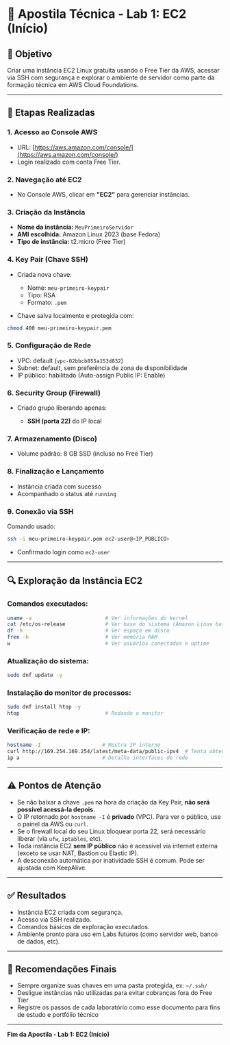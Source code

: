 # 📘 Apostila Técnica - Lab 1: EC2 (Início)

## 🎯 Objetivo

Criar uma instância EC2 Linux gratuita usando o Free Tier da AWS, acessar via SSH com segurança e explorar o ambiente de servidor como parte da formação técnica em AWS Cloud Foundations.

---

## 🧭 Etapas Realizadas

### 1. Acesso ao Console AWS

* URL: [https://aws.amazon.com/console/](https://aws.amazon.com/console/)
* Login realizado com conta Free Tier.

### 2. Navegação até EC2

* No Console AWS, clicar em **"EC2"** para gerenciar instâncias.

### 3. Criação da Instância

* **Nome da instância:** `MeuPrimeiroServidor`
* **AMI escolhida:** Amazon Linux 2023 (base Fedora)
* **Tipo de instância:** t2.micro (Free Tier)

### 4. Key Pair (Chave SSH)

* Criada nova chave:

  * Nome: `meu-primeiro-keypair`
  * Tipo: RSA
  * Formato: `.pem`
* Chave salva localmente e protegida com:

```bash
chmod 400 meu-primeiro-keypair.pem
```

### 5. Configuração de Rede

* VPC: default (`vpc-02bbcb855a153d832`)
* Subnet: default, sem preferência de zona de disponibilidade
* IP público: habilitado (Auto-assign Public IP: Enable)

### 6. Security Group (Firewall)

* Criado grupo liberando apenas:

  * **SSH (porta 22)** do IP local

### 7. Armazenamento (Disco)

* Volume padrão: 8 GB SSD (incluso no Free Tier)

### 8. Finalização e Lançamento

* Instância criada com sucesso
* Acompanhado o status até `running`

### 9. Conexão via SSH

Comando usado:

```bash
ssh -i meu-primeiro-keypair.pem ec2-user@<IP_PÚBLICO>
```

* Confirmado login como `ec2-user`

---

## 🔍 Exploração da Instância EC2

### Comandos executados:

```bash
uname -a                        # Ver informações do kernel
cat /etc/os-release             # Ver base do sistema (Amazon Linux baseado em Fedora)
df -h                           # Ver espaço em disco
free -h                         # Ver memória RAM
w                               # Ver usuários conectados e uptime
```

### Atualização do sistema:

```bash
sudo dnf update -y
```

### Instalação do monitor de processos:

```bash
sudo dnf install htop -y
htop                            # Rodando o monitor
```

### Verificação de rede e IP:

```bash
hostname -I                    # Mostra IP interno
curl http://169.254.169.254/latest/meta-data/public-ipv4  # Tenta obter IP público
ip a                           # Detalha interfaces de rede
```

---

## ⚠️ Pontos de Atenção

* Se não baixar a chave `.pem` na hora da criação da Key Pair, **não será possível acessá-la depois**.
* O IP retornado por `hostname -I` é **privado** (VPC). Para ver o público, use o painel da AWS ou `curl`.
* Se o firewall local do seu Linux bloquear porta 22, será necessário liberar (via `ufw`, `iptables`, etc).
* Toda instância EC2 **sem IP público** não é acessível via internet externa (exceto se usar NAT, Bastion ou Elastic IP).
* A desconexão automática por inatividade SSH é comum. Pode ser ajustada com KeepAlive.

---

## ✅ Resultados

* Instância EC2 criada com segurança.
* Acesso via SSH realizado.
* Comandos básicos de exploração executados.
* Ambiente pronto para uso em Labs futuros (como servidor web, banco de dados, etc).

---

## 📌 Recomendações Finais

* Sempre organize suas chaves em uma pasta protegida, ex: `~/.ssh/`
* Desligue instâncias não utilizadas para evitar cobranças fora do Free Tier
* Registre os passos de cada laboratório como esse documento para fins de estudo e portfólio técnico

---

**Fim da Apostila - Lab 1: EC2 (Início)**
